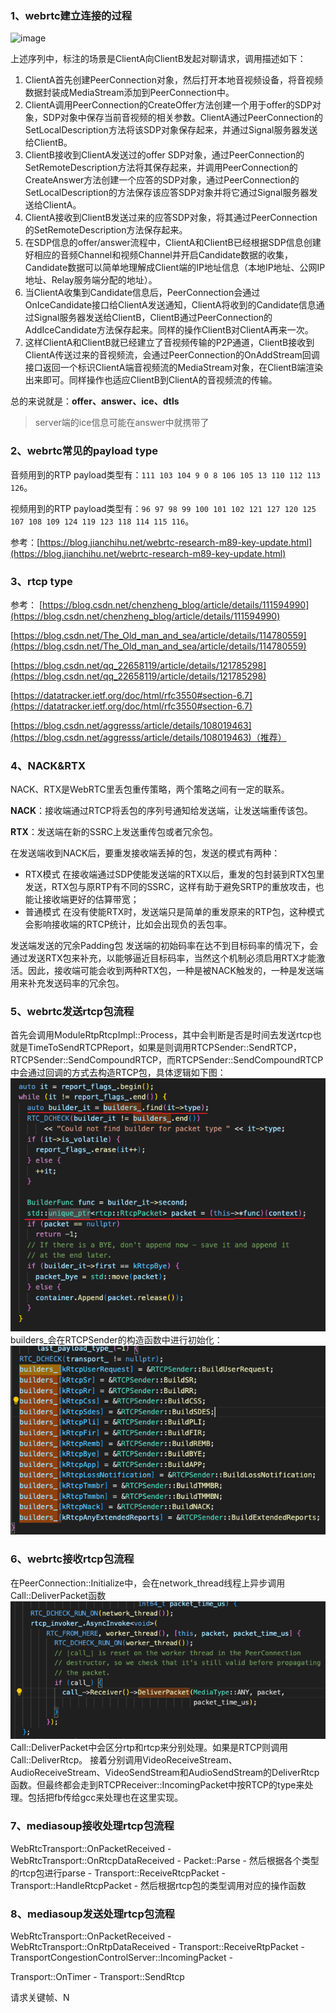 ### 1、webrtc建立连接的过程
<img width="768" alt="image" src="https://github.com/ThinPikachu/Note/assets/55798328/098c9610-af33-42ec-8c9c-a5b078e67832">

上述序列中，标注的场景是ClientA向ClientB发起对聊请求，调用描述如下：

1.  ClientA首先创建PeerConnection对象，然后打开本地音视频设备，将音视频数据封装成MediaStream添加到PeerConnection中。
2.  ClientA调用PeerConnection的CreateOffer方法创建一个用于offer的SDP对象，SDP对象中保存当前音视频的相关参数。ClientA通过PeerConnection的SetLocalDescription方法将该SDP对象保存起来，并通过Signal服务器发送给ClientB。
3.  ClientB接收到ClientA发送过的offer SDP对象，通过PeerConnection的SetRemoteDescription方法将其保存起来，并调用PeerConnection的CreateAnswer方法创建一个应答的SDP对象，通过PeerConnection的SetLocalDescription的方法保存该应答SDP对象并将它通过Signal服务器发送给ClientA。
4.  ClientA接收到ClientB发送过来的应答SDP对象，将其通过PeerConnection的SetRemoteDescription方法保存起来。
5.  在SDP信息的offer/answer流程中，ClientA和ClientB已经根据SDP信息创建好相应的音频Channel和视频Channel并开启Candidate数据的收集，Candidate数据可以简单地理解成Client端的IP地址信息（本地IP地址、公网IP地址、Relay服务端分配的地址）。
6.  当ClientA收集到Candidate信息后，PeerConnection会通过OnIceCandidate接口给ClientA发送通知，ClientA将收到的Candidate信息通过Signal服务器发送给ClientB，ClientB通过PeerConnection的AddIceCandidate方法保存起来。同样的操作ClientB对ClientA再来一次。
7.  这样ClientA和ClientB就已经建立了音视频传输的P2P通道，ClientB接收到ClientA传送过来的音视频流，会通过PeerConnection的OnAddStream回调接口返回一个标识ClientA端音视频流的MediaStream对象，在ClientB端渲染出来即可。同样操作也适应ClientB到ClientA的音视频流的传输。

总的来说就是：**offer、answer、ice、dtls**

> server端的ice信息可能在answer中就携带了
### 2、webrtc常见的payload type
音频用到的RTP payload类型有：`111 103 104 9 0 8 106 105 13 110 112 113 126`。

视频用到的RTP payload类型有：`96 97 98 99 100 101 102 121 127 120 125 107 108 109 124 119 123 118 114 115 116`。

参考：[https://blog.jianchihu.net/webrtc-research-m89-key-update.html](https://blog.jianchihu.net/webrtc-research-m89-key-update.html)
### 3、rtcp type
参考：
[https://blog.csdn.net/chenzheng_blog/article/details/111594990](https://blog.csdn.net/chenzheng_blog/article/details/111594990)

[https://blog.csdn.net/The_Old_man_and_sea/article/details/114780559](https://blog.csdn.net/The_Old_man_and_sea/article/details/114780559)

[https://blog.csdn.net/qq_22658119/article/details/121785298](https://blog.csdn.net/qq_22658119/article/details/121785298)

[https://datatracker.ietf.org/doc/html/rfc3550#section-6.7](https://datatracker.ietf.org/doc/html/rfc3550#section-6.7)

[https://blog.csdn.net/aggresss/article/details/108019463](https://blog.csdn.net/aggresss/article/details/108019463)（推荐）
### 4、NACK&RTX
NACK、RTX是WebRTC里丢包重传策略，两个策略之间有一定的联系。 

**NACK**：接收端通过RTCP将丢包的序列号通知给发送端，让发送端重传该包。 

**RTX**：发送端在新的SSRC上发送重传包或者冗余包。

在发送端收到NACK后，要重发接收端丢掉的包，发送的模式有两种：
-   RTX模式
在接收端通过SDP使能发送端的RTX以后，重发的包封装到RTX包里发送，RTX包与原RTP有不同的SSRC，这样有助于避免SRTP的重放攻击，也能让接收端更好的估算带宽；
-   普通模式
在没有使能RTX时，发送端只是简单的重发原来的RTP包，这种模式会影响接收端的RTCP统计，比如会出现负的丢包率。

发送端发送的冗余Padding包 发送端的初始码率在达不到目标码率的情况下，会通过发送RTX包来补充，以能够逼近目标码率，当然这个机制必须启用RTX才能激活。因此，接收端可能会收到两种RTX包，一种是被NACK触发的，一种是发送端用来补充发送码率的冗余包。
### 5、webrtc发送rtcp包流程
首先会调用ModuleRtpRtcpImpl::Process，其中会判断是否是时间去发送rtcp也就是TimeToSendRTCPReport，如果是则调用RTCPSender::SendRTCP，RTCPSender::SendCompoundRTCP，而RTCPSender::SendCompoundRTCP中会通过回调的方式去构造RTCP包，具体逻辑如下图：
![输入图片说明](/imgs/2024-06-14/AdF8tSCnlS8MIBK1.png)
builders_会在RTCPSender的构造函数中进行初始化：
![输入图片说明](/imgs/2024-06-14/FN2wdgjadePgyju7.png)
### 6、webrtc接收rtcp包流程
在PeerConnection::Initialize中，会在network_thread线程上异步调用Call::DeliverPacket函数
![输入图片说明](/imgs/2024-06-14/aN1by8oMf6rcrHxX.png)
Call::DeliverPacket中会区分rtp和rtcp来分别处理。如果是RTCP则调用Call::DeliverRtcp。
接着分别调用VideoReceiveStream、AudioReceiveStream、VideoSendStream和AudioSendStream的DeliverRtcp函数。但最终都会走到RTCPReceiver::IncomingPacket中按RTCP的type来处理。包括把fb传给gcc来处理也在这里实现。
### 7、mediasoup接收处理rtcp包流程
WebRtcTransport::OnPacketReceived - WebRtcTransport::OnRtcpDataReceived - Packet::Parse - 然后根据各个类型的rtcp包进行parse - Transport::ReceiveRtcpPacket - Transport::HandleRtcpPacket - 然后根据rtcp包的类型调用对应的操作函数
### 8、mediasoup发送处理rtcp包流程
WebRtcTransport::OnPacketReceived - WebRtcTransport::OnRtpDataReceived - Transport::ReceiveRtpPacket - TransportCongestionControlServer::IncomingPacket - 

Transport::OnTimer - Transport::SendRtcp

请求关键帧、N
<!--stackedit_data:
eyJoaXN0b3J5IjpbLTEyNDY2MTkxNzAsNzMxNjE3MzM4LC02OD
kwNzQ2MzUsLTc5MTk5Nzk5NywxOTc3MzgyMjI5LDU1NTYwMTUz
LDIwMTM3NTQyMDEsMTE3MDM3NDU2MSwtMTQ4OTQxMTg4NywyMD
IzNTM4ODE4LDMzNDkxNTQ0Nl19
-->